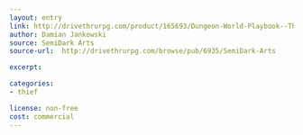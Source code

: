 ```yaml
---
layout: entry
link: http://drivethrurpg.com/product/165693/Dungeon-World-Playbook--The-Master-Dancer-Thief---Rogue-Trope
author: Damian Jankowski
source: SemiDark Arts
source-url:  http://drivethrurpg.com/browse/pub/6935/SemiDark-Arts

excerpt:

categories:
- thief

license: non-free
cost: commercial
---
```

